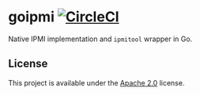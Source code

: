 # goipmi [![CircleCI](https://circleci.com/gh/vmware/goipmi.svg?style=svg)](https://circleci.com/gh/vmware/goipmi)

Native IPMI implementation and `ipmitool` wrapper in Go.

## License

This project is available under the [Apache 2.0](./LICENSE) license.
